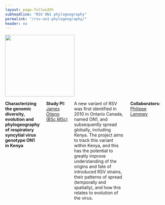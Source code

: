 ```yaml
---
layout: page-fullwidth
subheadline: "RSV ON1 phylogeography"
permalink: "/rsv-on1-phylogeography/"
header: no
---
```


<div class="row">
<div class="large-4 columns">
<img src="{{ site.url }}/images/on1-phylogeography.png" alt="" height="200" width="225">
</div>

<div class="large-8 columns">

<p>
<strong>
Characterizing the genomic diversity, evolution and phylogeography of respiratory syncytial virus genotype ON1 in Kenya
</strong>
</p>

<p><strong> Study PI: </strong><a href="{{ site.url }}/james-otieno"> James Otieno (BSc,MSc)</a></p>
<p class="text-justify">
A new variant of RSV was first identified in 2010 in Ontario Canada, named ON1, and subsequently spread globally, including Kenya. The project aims to track this variant within Kenya, and this has the potential to greatly improve understanding of the origins and fate of introduced RSV strains, their patterns of spread (temporally and spatially), and how this relates to evolution of the virus.
</p>

<p> <strong>Collaborators:</strong> <a href="https://rega.kuleuven.be/cev/ecv/lab-members/PhilippeLemey.html" target="blank">Philippe Lemmey</a></p>

</div>
</div>

